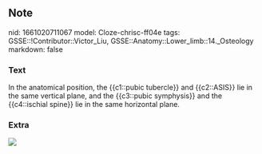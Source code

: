 ## Note
nid: 1661020711067
model: Cloze-chrisc-ff04e
tags: GSSE::!Contributor::Victor_Liu, GSSE::Anatomy::Lower_limb::14._Osteology
markdown: false

### Text
In the anatomical position, the {{c1::pubic tubercle}} and {{c2::ASIS}} lie in the same vertical plane, and the {{c3::pubic symphysis}} and the {{c4::ischial spine}} lie in the same horizontal plane.

### Extra
<img src="paste-5b267c4f97fcbdecb6b236f75044bb8f1cb2a828.jpg">
